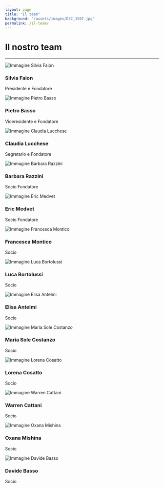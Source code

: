 ```yaml
---
layout: page
title: "Il team"
background: "/assets/images/DSC_1507.jpg"
permalink: /il-team/
---
```


# Il nostro team

<hr class="green-divider">

<div class="profile-grid">
  <div class="profile-item">
    <img src="/assets/images/team/Silvia-Faion.jpg" alt="Immagine Silvia Faion">
    <h3>Silvia Faion</h3>
    <p>Presidente e Fondatore</p>
    <a href="https://www.linkedin.com/in/silvia-faion-28765b12/">
        <span class="fa-stack fa-lg">
            <i class="fas fa-circle fa-stack-2x"></i>
            <i class="fab fa-linkedin fa-stack-1x fa-inverse"></i>
        </span>
    </a>
  </div>
  <div class="profile-item">
    <img src="/assets/images/team/Pietro-Basso.jpg" alt="Immagine Pietro Basso">
    <h3>Pietro Basso</h3>
    <p>Viceresidente e Fondatore</p>
    <a href="https://www.linkedin.com/in/bassop94/" target="_blank">
      <span class="fa-stack fa-lg">
            <i class="fas fa-circle fa-stack-2x"></i>
            <i class="fab fa-linkedin fa-stack-1x fa-inverse"></i>
        </span>
    </a>
  </div>
  <div class="profile-item">
    <img src="/assets/images/team/Claudia-Lucchese.jpg" alt="Immagine Claudia Lucchese">
    <h3>Claudia Lucchese</h3>
    <p>Segretario e Fondatore</p>
    <a href="https://www.linkedin.com/in/claudialucchese/" target="_blank">
      <span class="fa-stack fa-lg">
            <i class="fas fa-circle fa-stack-2x"></i>
            <i class="fab fa-linkedin fa-stack-1x fa-inverse"></i>
        </span>
    </a>
  </div>
  <div class="profile-item">
    <img src="/assets/images/team/Barbara-Razzini.jpg" alt="Immagine Barbara Razzini">
    <h3>Barbara Razzini</h3>
    <p>Socio Fondatore</p>
    <a href="https://www.linkedin.com/in/barbararazzini/" target="_blank">
      <span class="fa-stack fa-lg">
            <i class="fas fa-circle fa-stack-2x"></i>
            <i class="fab fa-linkedin fa-stack-1x fa-inverse"></i>
        </span>
    </a>
  </div>
  <div class="profile-item">
    <img src="/assets/images/team/Eric-Medvet.jpg" alt="Immagine Eric Medvet">
    <h3>Eric Medvet</h3>
    <p>Socio Fondatore</p>
    <a href="https://www.linkedin.com/in/ericmedvet/" target="_blank">
      <span class="fa-stack fa-lg">
            <i class="fas fa-circle fa-stack-2x"></i>
            <i class="fab fa-linkedin fa-stack-1x fa-inverse"></i>
        </span>
    </a>
  </div>
  <div class="profile-item">
    <img src="/assets/images/team/Francesca-Montico.jpg" alt="Immagine Francesca Montico">
    <h3>Francesca Montico</h3>
    <p>Socio</p>
    <a href="https://www.linkedin.com/in/francescamontico/" target="_blank">
      <span class="fa-stack fa-lg">
            <i class="fas fa-circle fa-stack-2x"></i>
            <i class="fab fa-linkedin fa-stack-1x fa-inverse"></i>
        </span>
    </a>
  </div>
  <div class="profile-item">
    <img src="/assets/images/team/Luca-Bortolussi.jpg" alt="Immagine Luca Bortolussi">
    <h3>Luca Bortolussi</h3>
    <p>Socio</p>
    <a href="https://www.linkedin.com/in/luca-bortolussi-5211134/" target="_blank">
      <span class="fa-stack fa-lg">
            <i class="fas fa-circle fa-stack-2x"></i>
            <i class="fab fa-linkedin fa-stack-1x fa-inverse"></i>
        </span>
    </a>
  </div>
  <div class="profile-item">
    <img src="/assets/images/team/Elisa-Antelmi.jpg" alt="Immagine Elisa Antelmi">
    <h3>Elisa Antelmi</h3>
    <p>Socio</p>
    <a href="https://www.linkedin.com/in/elisa-antelmi-407aba57/" target="_blank">
      <span class="fa-stack fa-lg">
            <i class="fas fa-circle fa-stack-2x"></i>
            <i class="fab fa-linkedin fa-stack-1x fa-inverse"></i>
        </span>
    </a>
  </div>
  <div class="profile-item">
    <img src="/assets/images/team/Maria-Sole-Costanzo.jpeg" alt="Immagine Maria Sole Costanzo">
    <h3>Maria Sole Costanzo</h3>
    <p>Socio</p>
    <a href="https://www.linkedin.com/in/maria-sole-costanzo" target="_blank">
      <span class="fa-stack fa-lg">
            <i class="fas fa-circle fa-stack-2x"></i>
            <i class="fab fa-linkedin fa-stack-1x fa-inverse"></i>
        </span>
    </a>
  </div>
  <div class="profile-item">
    <img src="/assets/images/team/Lorena-Cosatto.jpg" alt="Immagine Lorena Cosatto">
    <h3>Lorena Cosatto</h3>
    <p>Socio</p>
    <a href="https://www.linkedin.com/in/lorena-cosatto-2376198" target="_blank">
      <span class="fa-stack fa-lg">
            <i class="fas fa-circle fa-stack-2x"></i>
            <i class="fab fa-linkedin fa-stack-1x fa-inverse"></i>
        </span>
    </a>
  </div>
  <div class="profile-item">
    <img src="/assets/images/team/Warren-Cattani.jpg" alt="Immagine Warren Cattani">
    <h3>Warren Cattani</h3>
    <p>Socio</p>
    <a href="https://www.linkedin.com/in/wcattani/" target="_blank">
      <span class="fa-stack fa-lg">
            <i class="fas fa-circle fa-stack-2x"></i>
            <i class="fab fa-linkedin fa-stack-1x fa-inverse"></i>
        </span>
    </a>
  </div>
  <div class="profile-item">
    <img src="/assets/images/team/Oxana-Mishina.jpg" alt="Immagine Oxana Mishina">
    <h3>Oxana Mishina</h3>
    <p>Socio</p>
    <a href="https://www.linkedin.com/in/oxana-mishina-86737383/" target="_blank">
      <span class="fa-stack fa-lg">
            <i class="fas fa-circle fa-stack-2x"></i>
            <i class="fab fa-linkedin fa-stack-1x fa-inverse"></i>
        </span>
    </a>
  </div>
  <div class="profile-item">
    <img src="/assets/images/team/Davide-Basso.png" alt="Immagine Davide Basso">
    <h3>Davide Basso</h3>
    <p>Socio</p>
    <a href="https://www.linkedin.com/in/davide-basso-053007173/" target="_blank">
      <span class="fa-stack fa-lg">
            <i class="fas fa-circle fa-stack-2x"></i>
            <i class="fab fa-linkedin fa-stack-1x fa-inverse"></i>
        </span>
    </a>
  </div>
</div>
